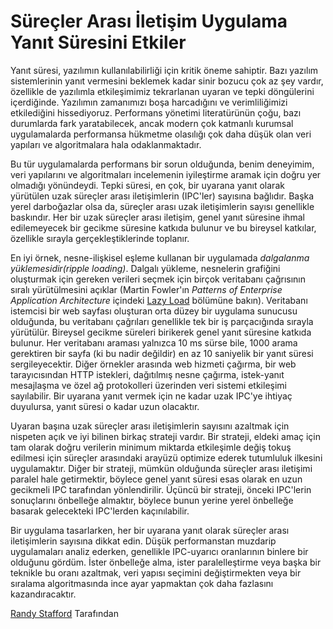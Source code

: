 # Süreçler Arası İletişim Uygulama Yanıt Süresini Etkiler

Yanıt süresi, yazılımın kullanılabilirliği için kritik öneme sahiptir. Bazı yazılım sistemlerinin yanıt vermesini beklemek kadar sinir bozucu çok az şey vardır, özellikle de yazılımla etkileşimimiz tekrarlanan uyaran ve tepki döngülerini içerdiğinde. Yazılımın zamanımızı boşa harcadığını ve verimliliğimizi etkilediğini hissediyoruz. Performans yönetimi literatürünün çoğu, bazı durumlarda fark yaratabilecek, ancak modern çok katmanlı kurumsal uygulamalarda performansa hükmetme olasılığı çok daha düşük olan veri yapıları ve algoritmalara hala odaklanmaktadır.

Bu tür uygulamalarda performans bir sorun olduğunda, benim deneyimim, veri yapılarını ve algoritmaları incelemenin iyileştirme aramak için doğru yer olmadığı yönündeydi. Tepki süresi, en çok, bir uyarana yanıt olarak yürütülen uzak süreçler arası iletişimlerin (IPC'ler) sayısına bağlıdır. Başka yerel darboğazlar olsa da, süreçler arası uzak iletişimlerin sayısı genellikle baskındır. Her bir uzak süreçler arası iletişim, genel yanıt süresine ihmal edilemeyecek bir gecikme süresine katkıda bulunur ve bu bireysel katkılar, özellikle sırayla gerçekleştiklerinde toplanır.

En iyi örnek, nesne-ilişkisel eşleme kullanan bir uygulamada *dalgalanma yüklemesidir(ripple loading)*. Dalgalı yükleme, nesnelerin grafiğini oluşturmak için gereken verileri seçmek için birçok veritabanı çağrısının sıralı yürütülmesini açıklar (Martin Fowler'ın *Patterns of Enterprise Application Architecture* içindeki [Lazy Load](http://martinfowler.com/eaaCatalog/lazyLoad.html) bölümüne bakın). Veritabanı istemcisi bir web sayfası oluşturan orta düzey bir uygulama sunucusu olduğunda, bu veritabanı çağrıları genellikle tek bir iş parçacığında sırayla yürütülür. Bireysel gecikme süreleri birikerek genel yanıt süresine katkıda bulunur. Her veritabanı araması yalnızca 10 ms sürse bile, 1000 arama gerektiren bir sayfa (ki bu nadir değildir) en az 10 saniyelik bir yanıt süresi sergileyecektir. Diğer örnekler arasında web hizmeti çağırma, bir web tarayıcısından HTTP istekleri, dağıtılmış nesne çağırma, istek-yanıt mesajlaşma ve özel ağ protokolleri üzerinden veri sistemi etkileşimi sayılabilir. Bir uyarana yanıt vermek için ne kadar uzak IPC'ye ihtiyaç duyulursa, yanıt süresi o kadar uzun olacaktır.

Uyaran başına uzak süreçler arası iletişimlerin sayısını azaltmak için nispeten açık ve iyi bilinen birkaç strateji vardır. Bir strateji, eldeki amaç için tam olarak doğru verilerin minimum miktarda etkileşimle değiş tokuş edilmesi için süreçler arasındaki arayüzü optimize ederek tutumluluk ilkesini uygulamaktır. Diğer bir strateji, mümkün olduğunda süreçler arası iletişimi paralel hale getirmektir, böylece genel yanıt süresi esas olarak en uzun gecikmeli IPC tarafından yönlendirilir. Üçüncü bir strateji, önceki IPC'lerin sonuçlarını önbelleğe almaktır, böylece bunun yerine yerel önbelleğe basarak gelecekteki IPC'lerden kaçınılabilir.

Bir uygulama tasarlarken, her bir uyarana yanıt olarak süreçler arası iletişimlerin sayısına dikkat edin. Düşük performanstan muzdarip uygulamaları analiz ederken, genellikle IPC-uyarıcı oranlarının binlere bir olduğunu gördüm. İster önbelleğe alma, ister paralelleştirme veya başka bir teknikle bu oranı azaltmak, veri yapısı seçimini değiştirmekten veya bir sıralama algoritmasında ince ayar yapmaktan çok daha fazlasını kazandıracaktır.

[Randy Stafford](http://programmer.97things.oreilly.com/wiki/index.php/Randy_Stafford) Tarafından